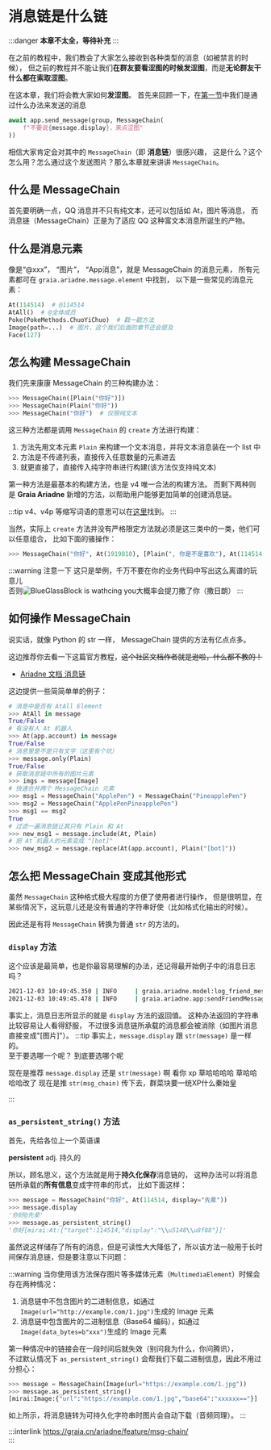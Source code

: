 # 消息链是什么链

:::danger
**本章不太全，等待补充**
:::

在之前的教程中，我们教会了大家怎么接收到各种类型的消息（如被禁言的时候），
但之前的教程并不能让我们**在群友要看涩图的时候发涩图**，而是**无论群友干什么都在索取涩图**。

在这本章，我们将会教大家如何**发涩图**。
首先来回顾一下，在[第一节](./hello_ero.md)中我们是通过什么办法来发送的消息

```python
await app.send_message(group, MessageChain(
    f"不要说{message.display}，来点涩图"
))
```

相信大家肯定会对其中的 `MessageChain`（即 **消息链**）很感兴趣，
这是什么？这个怎么用？怎么通过这个发送图片？那么本章就来讲讲 `MessageChain`。

## 什么是 MessageChain

首先要明确一点，QQ 消息并不只有纯文本，还可以包括如 At，图片等消息，
而消息链（MessageChain）正是为了适应 QQ 这种富文本消息所诞生的产物。

## 什么是消息元素

像是“@xxx”， “图片”， “App消息”，就是 MessageChain 的消息元素，
所有元素都可在 `graia.ariadne.message.element` 中找到，
以下是一些常见的消息元素：

```python
At(114514)  # @114514
AtAll()  # @全体成员
Poke(PokeMethods.ChuoYiChuo)  # 戳一戳方法
Image(path=...)  # 图片，这个我们后面的章节还会提及
Face(127)
```

## 怎么构建 MessageChain

我们先来康康 MessageChain 的三种构建办法：

```python
>>> MessageChain([Plain("你好")])
>>> MessageChain(Plain("你好"))
>>> MessageChain("你好")  # 仅限纯文本
```

这三种方法都是调用 `MessageChain` 的 `create` 方法进行构建：

1. 方法先用文本元素 `Plain` 来构建一个文本消息，并将文本消息装在一个 list 中
2. 方法是不传递列表，直接传入任意数量的元素进去
3. 就更直接了，直接传入纯字符串进行构建(该方法仅支持纯文本)

第一种方法是最基本的构建方法，也是 v4 唯一合法的构建方法。
而剩下两种则是 **Graia Ariadne** 新增的方法，以帮助用户能够更加简单的创建消息链。

:::tip
v4、v4p 等缩写词语的意思可以在[这里](/before/terms)找到。
:::

当然，实际上 `create` 方法并没有严格限定方法就必须是这三类中的一类，他们可以任意组合，
比如下面的骚操作：

```python
>>> MessageChain("你好", At(1919810), [Plain(", 你是不是喜欢"), At(114514)])
```

:::warning 注意一下
这只是举例，千万不要在你的业务代码中写出这么离谱的玩意儿
<br /><curtain>否则<more-info words="蓝玻璃块"><img alt="BlueGlassBlock is wathcing you" src="/images/guide/BGB_watching.webp" style="border-radius:6px"></more-info>大概率会提刀撒了你（撒日朗）</curtain>
:::

## 如何操作 MessageChain

说实话，就像 Python 的 str 一样， MessageChain 提供的方法有亿点点多。

这边推荐你去看一下这篇官方教程，~~这个社区文档作者就是逊啦，什么都不教的！~~

- [Ariadne 文档 消息链](https://graia.cn/ariadne/feature/msg-chain/)

这边提供一些简简单单的例子：

```python
# 消息中是否有 AtAll Element
>>> AtAll in message
True/False
# 有没有人 At 机器人
>>> At(app.account) in message
True/False
# 消息里是不是只有文字（这里有个坑）
>>> message.only(Plain)
True/False
# 获取消息链中所有的图片元素
>>> imgs = message[Image]
# 快速合并两个 MessageChain 元素
>>> msg1 = MessageChain("ApplePen") + MessageChain("PineapplePen")
>>> msg2 = MessageChain("ApplePenPineapplePen")
>>> msg1 == msg2
True
# 过滤一遍消息链让其只有 Plain 和 At
>>> new_msg1 = message.include(At, Plain)
# 把 At 机器人的元素变成 "[bot]"
>>> new_msg2 = message.replace(At(app.account), Plain("[bot]"))
```

## 怎么把 MessageChain 变成其他形式

虽然 `MessageChain` 这种格式极大程度的方便了使用者进行操作，
但是很明显，在某些情况下，这玩意儿还是没有普通的字符串好使（比如格式化输出的时候）。

因此还是有将 `MessageChain` 转换为普通 `str` 的方法的。

### `display` 方法

这个应该是最简单，也是你最容易理解的办法，还记得最开始例子中的消息日志吗？

```sh
2021-12-03 10:49:45.350 | INFO     | graia.ariadne.model:log_friend_message:114 - 1919810: [GraiaX(114514)] -> '你好'
2021-12-03 10:49:45.478 | INFO     | graia.ariadne.app:sendFriendMessage:114 - [BOT 1919810] Friend(114514) <- '不要说你好，来点涩图'
```

事实上，消息日志所显示的就是 `display` 方法的返回值。
这种办法返回的字符串比较容易让人看得舒服，
不过很多消息链所承载的消息都会被消除（如图片消息直接变成"[图片]"）。
:::tip
事实上，`message.display` 跟 `str(message)` 是一样的。  
至于要选哪一个呢？ <curtain>到底要选哪个呢</curtain>

<q-window title="Graia Framework Community">
  <q-text name="群菜狗" avatar="http://q1.qlogo.cn/g?b=qq&nk=731347477&s=640">
    <q-window>
      <q-text name="GraiaX">
        现在是推荐
        <code>message.display</code>
        还是
        <code>str(message)</code>
        啊
      </q-text>
      <q-text name="群菜块" avatar="http://q1.qlogo.cn/g?b=qq&nk=2907489501&s=640">看你 xp</q-text>
    </q-window>
  </q-text>
  <q-text name="群菜狗" avatar="http://q1.qlogo.cn/g?b=qq&nk=731347477&s=640">草哈哈哈哈</q-text>
  <q-text name="群菜块" avatar="http://q1.qlogo.cn/g?b=qq&nk=2907489501&s=640">
    <chat-quote name="群菜狗">草哈哈哈哈</chat-quote>改了
  </q-text>
  <q-text name="群菜块" avatar="http://q1.qlogo.cn/g?b=qq&nk=2907489501&s=640">
    现在是推
    <code>str(msg_chain)</code>
  </q-text>
  <q-text name="GraiaX">传下去，群菜块要一统XP<curtain>什么秦始皇</curtain></q-text>
</q-window>

:::

### `as_persistent_string()` 方法

首先，先给各位上一个英语课

**persistent** adj. 持久的

所以，顾名思义，这个方法就是用于**持久化保存**消息链的，
这种办法可以将消息链所承载的**所有信息**变成字符串的形式，
比如下面这样：

```python
>>> message = MessageChain("你好", At(114514, display="先辈"))
>>> message.display
'你好@先辈'
>>> message.as_persistent_string()
'你好[mirai:At:{"target":114514,"display":"\\u5148\\u8f88"}]'
```

虽然说这样储存了所有的消息，但是可读性大大降低了，所以该方法一般用于长时间保存消息链，但是要注意以下问题：

:::warning
当你使用该方法保存图片等多媒体元素（`MultimediaElement`）时候会存在两种情况：

1. 消息链中不包含图片的二进制信息，如通过`Image(url="http://example.com/1.jpg")`生成的 Image 元素
2. 消息链中包含图片的二进制信息（Base64 编码），如通过`Image(data_bytes=b"xxx")`生成的 Image 元素

第一种情况中的链接会在一段时间后就失效（别问我为什么，你问腾讯），  
不过默认情况下 `as_persistent_string()` 会帮我们下载二进制信息，因此不用过分担心：

```python
>>> message = MessageChain(Image(url="https://example.com/1.jpg"))
>>> message.as_persistent_string()
[mirai:Image:{"url":"https://example.com/1.jpg","base64":"xxxxxx=="}]
```

如上所示，将消息链转为可持久化字符串时图片会自动下载（音频同理）。
:::

:::interlink
<https://graia.cn/ariadne/feature/msg-chain/>  
:::
